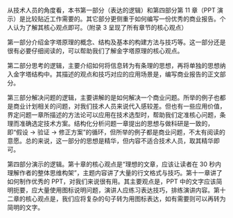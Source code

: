 从技术人员的角度看，本书第一部分（表达的逻辑）和第四部分第 11 章（PPT 演示）是比较贴近工作需要的。其它部分更侧重于如何编写一份优秀的商业报告。个人认为了解其核心观点即可。（附录 3 呈现了所有章节的核心观点）  

第一部分介绍金字塔原理的概念、结构及基本的构建方法与技巧等。这一部分还是很有必要仔细阅读的，可以帮助我们了解金字塔原理的核心观点。  

第二部分思考的逻辑，主要介绍如何将信息转为有条理的思想，再将单独的思想纳入金字塔结构中。其描述的观点和技巧对应的应用场景是，编写商业报告的正文部分。  

第三部分解决问题的逻辑，主要讲解的是如何解决一个商业问题。所举的例子也都是商业计划相关的问题，对我们技术人员来说代入感较差。但也有一些应用价值，界定问题一章所描述的方法论可以应用在技术选型时，帮助我们定准核心问题，条理而准确选定技术方案。结构化分析问题一章提出的思想与做科研是一致的，即“假设 -> 验证 -> 修正方案”的循环，但所举的例子都是商业问题，不太有阅读的意愿。总的来说，这一部分的思想是精华，但内容不适合技术人员，取其精华即可。  

第四部分演示的逻辑。第十章的核心观点是“理想的文章，应该让读者在 30 秒内理解作者的整体思维构架”，主题内容讲了大量的行文格式与技巧。第十一章讲了如何制作优秀的 PPT，对我们来说很有用。其主要观点是，PPT 中的文字应该简明扼要，应大量使用图标说明问题，演讲人应练习表达技巧，排练演讲内容。第十二章的核心观点是，我们应将复杂的句子转为用图标表达，如有需要则可以再转为简明的文字。